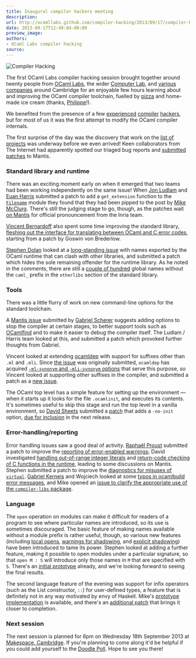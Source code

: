```yaml
---
title: Inaugural compiler hackers meeting
description:
url: http://ocamllabs.github.com/compiler-hacking/2013/09/17/compiler-hacking-july-2013
date: 2013-09-17T12:49:04-00:00
preview_image:
authors:
- OCaml Labs compiler hacking
source:
---
```


<p><img src="http://ocamllabs.io/compiler-hacking/imgs/2013-09-17.jpg" alt="Compiler Hacking"/></p>

<p>The first OCaml Labs compiler hacking session brought together around twenty people from <a href="http://www.cl.cam.ac.uk/projects/ocamllabs/">OCaml Labs</a>, the wider <a href="http://www.cl.cam.ac.uk">Computer Lab</a>, and <a href="http://www.citrix.com/">various</a> <a href="http://www.arm.com/">companies</a> around Cambridge for an enjoyable few hours learning about and improving the OCaml compiler toolchain, fuelled by <a href="http://www.cherryboxpizza.co.uk">pizza</a> and home-made ice cream (thanks, <a href="http://philippewang.info/CL/">Philippe</a>!).</p>

<p>We benefited from the presence of a few <a href="http://www.x9c.fr/">experienced</a> <a href="http://danmey.org/">compiler</a> <a href="http://lpw25.net/">hackers</a>, but for most of us it was the first attempt to modify the OCaml compiler internals.</p>

<p>The first surprise of the day was the discovery that work on the <a href="https://github.com/ocamllabs/compiler-hacking/wiki/Things-to-work-on">list of projects</a> was underway before we even arrived!  Keen collaborators from The Internet had apparently spotted our triaged bug reports and <a href="http://caml.inria.fr/mantis/view.php?id=4323">submitted</a> <a href="http://caml.inria.fr/mantis/view.php?id=4737">patches</a> to Mantis.</p>

<h3>Standard library and runtime</h3>

<p>There was an exciting moment early on when it emerged that two teams had been working independently on the same issue!  When <a href="https://github.com/jonludlam">Jon Ludlam</a> and <a href="http://www.cl.cam.ac.uk/projects/ocamllabs/people/euan.html">Euan Harris</a> submitted a patch to add a <code>get_extension</code> function to the <a href="http://caml.inria.fr/pub/docs/manual-ocaml/libref/Filename.html"><code>Filename</code></a> module they found that they had been pipped to the post by <a href="https://github.com/mcclurmc/">Mike McClurg</a>.  There's still the judging stage to go, though, as the patches wait <a href="http://caml.inria.fr/mantis/view.php?id=5807">on Mantis</a> for official pronouncement from the Inria team. </p>

<p><a href="http://github.com/vbmithr">Vincent Bernardoff</a> also spent some time improving the standard library, <a href="http://caml.inria.fr/mantis/view.php?id=4919">fleshing out the interface for translating between OCaml and C error codes</a>, starting from a patch by Goswin von Brederlow.</p>

<p><a href="https://github.com/stedolan">Stephen Dolan</a> looked at a <a href="http://caml.inria.fr/mantis/view.php?id=1956">long-standing issue</a> with names exported by the OCaml runtime that can clash with other libraries, and submitted a patch which hides the sole remaining offender for the runtime library.  As he noted in the comments, there are still a <a href="https://gist.github.com/stedolan/6115403">couple of hundred</a> global names without the <code>caml_</code> prefix in the <code>otherlibs</code> section of the standard library.</p>

<h3>Tools</h3>

<p>There was a little flurry of work on new command-line options for the standard toolchain.</p>

<p>A <a href="http://caml.inria.fr/mantis/view.php?id=6102">Mantis issue</a> submitted by <a href="http://gallium.inria.fr/~scherer/">Gabriel Scherer</a> suggests adding options to stop the compiler at certain stages, to better support tools such as <a href="http://projects.camlcity.org/projects/findlib.html">OCamlfind</a> and to make it easier to debug the compiler itself.  The Ludlam / Harris team looked at this, and submitted a patch which provoked further thoughts from Gabriel.</p>

<p>Vincent looked at extending <a href="http://caml.inria.fr/pub/docs/manual-ocaml/depend.html">ocamldep</a> with support for suffixes other than <code>.ml</code> and <code>.mli</code>.  Since <a href="http://caml.inria.fr/mantis/view.php?id=3725">the issue</a> was originally submitted, <code>ocamldep</code> has acquired <a href="http://caml.inria.fr/pub/docs/manual-ocaml/depend.html#sec288"><code>-ml-synonym</code> and <code>-mli-synonym</code> options</a> that serve this purpose, so Vincent looked at supporting other suffixes in the compiler, and submitted a patch as a <a href="http://caml.inria.fr/mantis/view.php?id=6110">new issue</a>.</p>

<p>The OCaml top level has a simple feature for setting up the environment &mdash;  when it starts up it looks for the file <code>.ocamlinit</code>, and executes its contents.  It's sometimes useful to skip this stage and run the top level in a vanilla environment, so <a href="https://github.com/dsheets">David Sheets</a> submitted a <a href="http://caml.inria.fr/mantis/view.php?id=6071">patch</a> that adds a <code>-no-init</code> option, <a href="https://github.com/ocaml/ocaml/blob/fadcc73c50b89ca80ecc11131c9a23dbd2c1e67a/Changes#L35">due for inclusion</a> in the next release.</p>

<h3>Error-handling/reporting</h3>

<p>Error handling issues saw a good deal of activity.  <a href="http://www.cl.cam.ac.uk/~rp452/">Rapha&euml;l Proust</a> submitted a patch to improve the <a href="http://caml.inria.fr/mantis/view.php?id=6112">reporting of error-enabled warnings</a>; David investigated <a href="http://caml.inria.fr/mantis/view.php?id=3582">handling out-of-range integer literals</a> and <a href="http://caml.inria.fr/mantis/view.php?id=5350">return-code checking of C functions in the runtime</a>, leading to some discussions on Mantis.  Stephen submitted a patch to improve the <a href="http://caml.inria.fr/mantis/view.php?id=6182">diagnostics for misuses of <code>virtual</code></a>.  <a href="http://www.cl.cam.ac.uk/~gk338/">Gabriel Kerneis</a> and Wojciech looked at some <a href="http://caml.inria.fr/mantis/view.php?id=6109">typos in ocamlbuild error messages</a>, and Mike opened an <a href="http://caml.inria.fr/mantis/view.php?id=6108">issue to clarify the appropriate use of the <code>compiler-libs</code> package</a>.</p>

<h3>Language</h3>

<p>The <code>open</code> operation on modules can make it difficult for readers of a program to see where particular names are introduced, so its use is sometimes discouraged.  The basic feature of making names available without a module prefix is rather useful, though, so various new features (including <a href="http://caml.inria.fr/pub/docs/manual-ocaml-4.00/manual021.html#toc77">local opens</a>, <a href="https://github.com/ocaml/ocaml/commit/f51bc04b55fbe22533f1075193dd3b2e52721f15">warnings for shadowing</a>, and <a href="https://github.com/ocaml/ocaml/commit/a3b1c67fffd7de640ee9a0791f1fd0fad965b867">explicit shadowing</a>) have been introduced to tame its power. Stephen looked at adding a further feature, making it possible to open modules under a particular signature, so that <code>open M : S</code> will introduce only those names in <code>M</code> that are specified with <code>S</code>.  There's an <a href="https://github.com/lpw25/ocaml/tree/signatured-open">initial prototype</a> already, and we're looking forward to seeing the final results.</p>

<p>The second language feature of the evening was support for infix operators (such as the List constructor, <code>::</code>) for user-defined types, a feature that is definitely not in any way motivated by envy of Haskell.  Mike's <a href="https://github.com/mcclurmc/ocaml/tree/infix-constructors">prototype implementation</a> is available, and there's an <a href="https://github.com/mcclurmc/ocaml/pull/1">additional patch</a> that brings it closer to completion.</p>

<h3>Next session</h3>

<p>The next session is planned for 6pm on Wednesday 18th September 2013 at
<a href="http://makespace.org/">Makespace, Cambridge</a>.  If you're planning to come along it'd be
helpful if you could add yourself to the <a href="http://doodle.com/k6y2tiihkrb5vuw4">Doodle Poll</a>.  Hope to see
you there!</p>


